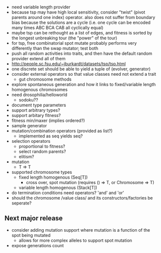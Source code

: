 * need variable length provider
* because tsp may have high local sensitivity, consider "twist" (pivot parents around one index) operator. also does not suffer from boundary bias because the solutions are a cycle (i.e. one cycle can be encoded many times ABC BCA CAB all cyclically equal)
* maybe tsp can be rethought as a list of edges, and fitness is sorted by the longest unbreaking tour (the "power" of the tour)
* for tsp, free combinatorial spot mutate probably performs very differently than the swap mutator; test both
* push all random activities into traits, and then have the default random provider extend all of them
* http://people.sc.fsu.edu/~jburkardt/datasets/tsp/tsp.html
* one discrete set should be able to yield a tuple of (evolver, generator)
* consider external operators so that value classes need not extend a trait
  * gut chromosome methods
* explore spontaneous generation and how it links to fixed/variable length homogenous chromosomes
* need drosophilia/helloworld
  * sodoku??
* document type parameters
* support arbitrary types?
* support arbitary fitness?
* fitness min/maxer (implies ordered?)
* sample generator
* mutation/combination operators (provided as list?)
  * implemented as seq yields seq?
* selection operators
  * proportional to fitness?
  * select random parents?
  * elitism?
* mutation
  * T => T
* supported chromosome types
  * fixed length homogenous (Seq[T])
    * cross over, spot mutation (requires () => T, or Chromosome => T)
  * variable length homogenous (Stack[T])
* do termination conditions need operators? 'and' and 'or'
* should the chromosome /value class/ and its constructors/factories be seperate?

## Next major release

* consider adding mutation support where mutation is a function of the spot being mutated
  * allows for more complex alleles to support spot mutation
* expose generations count
